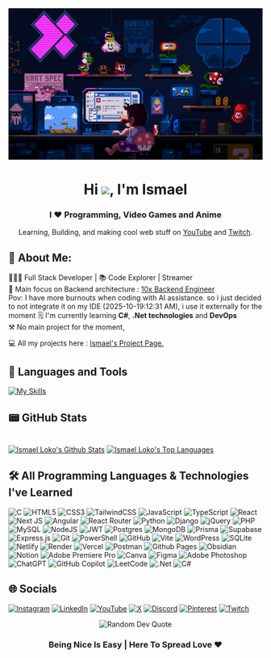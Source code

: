 <div align="center">
  <img src="img/bg.gif" alt="background image" width="100%" height="300">
</div>
<h1 align="center">Hi <img src="https://raw.githubusercontent.com/MartinHeinz/MartinHeinz/master/wave.gif" width="30px">, I'm Ismael </h1>
<h3 align="center">I ❤️ Programming, Video Games and Anime </h3>

<p align="center">Learning, Building, and making cool web stuff on <a href="https://www.youtube.com/@licode30" target="_blank">YouTube</a> and <a href="https://www.twitch.tv/dereal_ismael" target="_blank">Twitch</a>.</p>

## 💫 About Me:

👨🏾‍💻 Full Stack Developer | 📚 Code Explorer | Streamer <br/>
👀 Main focus on Backend architecture : [10x Backend Engineer](https://github.com/10x-Backend-Engineer)<br/>
Pov: I have more burnouts when coding with AI assistance. so i just decided to not integrate it on my IDE (2025-10-19:12:31 AM), i use it externally for the moment 
🗒️ I'm currently learning **C#**, **.Net technologies** and **DevOps**<br/>
⚒️ No main project for the moment, 

<!--⚒️ I'm currently building some academic tools like :<br/> -->
<!-- - [Timora](https://github.com/DripCode-Studio/timora_frontend) : a smart student-friendly calendar and planning tool with Google Calendar integration.<br/> -->
<!-- - [Academic XP Tracker](https://github.com/acadxp/academic-xp-tracker_frontend) : a web app that tracks my Bachelor in Computer Science journey.<br/> -->

<p>💻 All my projects here : <a href="https://ismael-projects-page.vercel.app/" target="_blank">Ismael's Project Page.</a></p>




## 🧰 Languages and Tools 
[![My Skills](https://skillicons.dev/icons?i=html,css,js,ts,react,nextjs,angular,nodejs,express,mongodb,postgres,git,vscode)](https://skillicons.dev)


<!-- ## 🎥 Latest YouTube Lives -->

<!-- BEGIN YOUTUBE-CARDS -->

<!-- END YOUTUBE-CARDS -->

## 📟 GitHub Stats

<br/>
    <a href="https://github.com/Lil-Code30/github-readme-stats"><img alt="Ismael Loko's Github Stats" src="https://github-readme-stats.vercel.app/api?username=Lil-Code30&show_icons=true&count_private=true&theme=react&hide_border=true&bg_color=0D1117" /></a>
  <a href="https://github.com/Lil-Code30/github-readme-stats"><img alt="Ismael Loko's Top Languages" src="https://github-readme-stats.vercel.app/api/top-langs/?username=Lil-Code30&langs_count=8&count_private=true&layout=compact&theme=react&hide_border=true&bg_color=0D1117" /></a>
  <br/>


## 🛠️ All Programming Languages & Technologies I've Learned

![C](https://img.shields.io/badge/c-%2300599C.svg?style=for-the-badge&logo=c&logoColor=white) ![HTML5](https://img.shields.io/badge/html5-%23E34F26.svg?style=for-the-badge&logo=html5&logoColor=white)
![CSS3](https://img.shields.io/badge/css3-%231572B6.svg?style=for-the-badge&logo=css3&logoColor=white) ![TailwindCSS](https://img.shields.io/badge/tailwindcss-%2338B2AC.svg?style=for-the-badge&logo=tailwind-css&logoColor=white)
![JavaScript](https://img.shields.io/badge/javascript-%23323330.svg?style=for-the-badge&logo=javascript&logoColor=%23F7DF1E) ![TypeScript](https://img.shields.io/badge/typescript-%23007ACC.svg?style=for-the-badge&logo=typescript&logoColor=white) ![React](https://img.shields.io/badge/react-%2320232a.svg?style=for-the-badge&logo=react&logoColor=%2361DAFB) ![Next JS](https://img.shields.io/badge/Next-black?style=for-the-badge&logo=next.js&logoColor=white) ![Angular](https://img.shields.io/badge/angular-%23DD0031.svg?style=for-the-badge&logo=angular&logoColor=white) ![React Router](https://img.shields.io/badge/React_Router-CA4245?style=for-the-badge&logo=react-router&logoColor=white)
![Python](https://img.shields.io/badge/python-3670A0?style=for-the-badge&logo=python&logoColor=ffdd54) 
![Django](https://img.shields.io/badge/django-%23092E20.svg?style=for-the-badge&logo=django&logoColor=white) ![jQuery](https://img.shields.io/badge/jquery-%230769AD.svg?style=for-the-badge&logo=jquery&logoColor=white) ![PHP](https://img.shields.io/badge/php-%23777BB4.svg?style=for-the-badge&logo=php&logoColor=white) ![MySQL](https://img.shields.io/badge/mysql-4479A1.svg?style=for-the-badge&logo=mysql&logoColor=white)   ![NodeJS](https://img.shields.io/badge/node.js-6DA55F?style=for-the-badge&logo=node.js&logoColor=white) ![JWT](https://img.shields.io/badge/JWT-black?style=for-the-badge&logo=JSON%20web%20tokens) ![Postgres](https://img.shields.io/badge/postgres-%23316192.svg?style=for-the-badge&logo=postgresql&logoColor=white) ![MongoDB](https://img.shields.io/badge/MongoDB-%234ea94b.svg?style=for-the-badge&logo=mongodb&logoColor=white) ![Prisma](https://img.shields.io/badge/Prisma-3982CE?style=for-the-badge&logo=Prisma&logoColor=white) ![Supabase](https://img.shields.io/badge/Supabase-3ECF8E?style=for-the-badge&logo=supabase&logoColor=white) ![Express.js](https://img.shields.io/badge/express.js-%23404d59.svg?style=for-the-badge&logo=express&logoColor=%2361DAFB)
 ![Git](https://img.shields.io/badge/git-%23F05033.svg?style=for-the-badge&logo=git&logoColor=white)  ![PowerShell](https://img.shields.io/badge/PowerShell-%235391FE.svg?style=for-the-badge&logo=powershell&logoColor=white) ![GitHub](https://img.shields.io/badge/github-%23121011.svg?style=for-the-badge&logo=github&logoColor=white) ![Vite](https://img.shields.io/badge/vite-%23646CFF.svg?style=for-the-badge&logo=vite&logoColor=white)
![WordPress](https://img.shields.io/badge/WordPress-%23117AC9.svg?style=for-the-badge&logo=WordPress&logoColor=white) ![SQLite](https://img.shields.io/badge/sqlite-%2307405e.svg?style=for-the-badge&logo=sqlite&logoColor=white) ![Netlify](https://img.shields.io/badge/netlify-%23000000.svg?style=for-the-badge&logo=netlify&logoColor=#00C7B7) ![Render](https://img.shields.io/badge/Render-%46E3B7.svg?style=for-the-badge&logo=render&logoColor=white) ![Vercel](https://img.shields.io/badge/vercel-%23000000.svg?style=for-the-badge&logo=vercel&logoColor=white) ![Postman](https://img.shields.io/badge/Postman-FF6C37?style=for-the-badge&logo=postman&logoColor=white)  ![Github Pages](https://img.shields.io/badge/github%20pages-121013?style=for-the-badge&logo=github&logoColor=white) ![Obsidian](https://img.shields.io/badge/Obsidian-%23483699.svg?style=for-the-badge&logo=obsidian&logoColor=white) ![Notion](https://img.shields.io/badge/Notion-%23000000.svg?style=for-the-badge&logo=notion&logoColor=white)  ![Adobe Premiere Pro](https://img.shields.io/badge/Adobe%20Premiere%20Pro-9999FF.svg?style=for-the-badge&logo=Adobe%20Premiere%20Pro&logoColor=white) ![Canva](https://img.shields.io/badge/Canva-%2300C4CC.svg?style=for-the-badge&logo=Canva&logoColor=white) ![Figma](https://img.shields.io/badge/figma-%23F24E1E.svg?style=for-the-badge&logo=figma&logoColor=white) ![Adobe Photoshop](https://img.shields.io/badge/adobe%20photoshop-%2331A8FF.svg?style=for-the-badge&logo=adobe%20photoshop&logoColor=white) ![ChatGPT](https://img.shields.io/badge/chatGPT-74aa9c?style=for-the-badge&logo=openai&logoColor=white) ![GitHub Copilot](https://img.shields.io/badge/github_copilot-8957E5?style=for-the-badge&logo=github-copilot&logoColor=white) ![LeetCode](https://img.shields.io/badge/LeetCode-000000?style=for-the-badge&logo=LeetCode&logoColor=#d16c06) ![.Net](https://img.shields.io/badge/.NET-5C2D91?style=for-the-badge&logo=.net&logoColor=white) ![C#](https://img.shields.io/badge/c%23-%23239120.svg?style=for-the-badge&logo=csharp&logoColor=white)


  
## 🌐 Socials
[![Instagram](https://img.shields.io/badge/Instagram-%23E4405F.svg?style=for-the-badge&logo=Instagram&logoColor=white)](https://www.instagram.com/dereal.ismael/) [![LinkedIn](https://img.shields.io/badge/linkedin-%230077B5.svg?style=for-the-badge&logo=linkedin&logoColor=white)](https://www.linkedin.com/in/loko-ismael/) [![YouTube](https://img.shields.io/badge/YouTube-%23FF0000.svg?style=for-the-badge&logo=YouTube&logoColor=white)](https://www.youtube.com/@licode30) [![X](https://img.shields.io/badge/X-%23000000.svg?style=for-the-badge&logo=X&logoColor=white)](https://x.com/dereal_ismael) [![Discord](https://img.shields.io/badge/Discord-%235865F2.svg?style=for-the-badge&logo=discord&logoColor=white)](https://discord.gg/AQjqamZm45) [![Pinterest](https://img.shields.io/badge/Pinterest-%23E60023.svg?style=for-the-badge&logo=Pinterest&logoColor=white)](https://ca.pinterest.com/dereal_ismael/) [![Twitch](https://img.shields.io/badge/Twitch-%239146FF.svg?style=for-the-badge&logo=Twitch&logoColor=white)](https://www.twitch.tv/dereal_ismael) 


<div align="center"> <img src="https://quotes-github-readme.vercel.app/api?type=horizontal&theme=radical" alt="Random Dev Quote"/> </div>
 <div align="center">

### Being Nice Is Easy | Here To Spread Love ❤️

</div>

